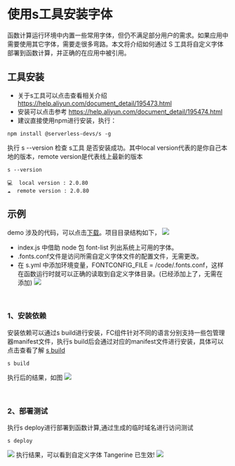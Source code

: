 # 使用s工具安装字体
函数计算运行环境中内置一些常用字体，但仍不满足部分用户的需求。如果应用中需要使用其它字体，需要走很多弯路。本文将介绍如何通过 S 工具将自定义字体部署到函数计算，并正确的在应用中被引用。


## 工具安装
- 关于s工具可以点击查看相关介绍 https://help.aliyun.com/document_detail/195473.html
- 安装可以点击参考 https://help.aliyun.com/document_detail/195474.html
- 建议直接使用npm进行安装，执行：
```
npm install @serverless-devs/s -g
```

执行 s --version 检查 s工具 是否安装成功。其中local version代表的是你自己本地的版本，remote version是代表线上最新的版本
```
s --version

💻  local version : 2.0.80
☁️  remote version : 2.0.80
```

## 示例
demo 涉及的代码，可以点击<a href="https://fc-faq.oss-cn-hangzhou.aliyuncs.com/fc-font-demo/fonts.zip?versionId=CAEQHhiBgID98amX3RciIGJmMmQyYTEzMTA5OTQwN2JhNGYyZjExNTM2ZDViZWJl" download="fonts.zip">下载</a>。项目目录结构如下，
![](https://img.alicdn.com/imgextra/i1/O1CN01nfb6n71ia4TvwScNq_!!6000000004428-2-tps-720-414.png)
- index.js 中借助 node 包 font-list 列出系统上可用的字体。
- .fonts.conf文件是访问所需自定义字体文件的配置文件，无需更改。
- 在 s.yml 中添加环境变量，FONTCONFIG_FILE = /code/.fonts.conf，这样在函数运行时就可以正确的读取到自定义字体目录。(已经添加上了，无需在添加)
![](https://img.alicdn.com/imgextra/i2/O1CN01u0nrDN1Sjev92Vnj4_!!6000000002283-2-tps-916-650.png)

<br>

### 1、安装依赖
安装依赖可以通过s build进行安装，FC组件针对不同的语言分别支持一些包管理器manifest文件，执行s build后会通过对应的manifest文件进行安装，具体可以点击查看了解 [s build](https://github.com/devsapp/fc/blob/main/docs/Usage/build/build.md) 
```
s build
```
执行后的结果，如图
![](https://img.alicdn.com/imgextra/i3/O1CN01x0RAB51TRcwUgGBT2_!!6000000002379-2-tps-1020-750.png)

<br>

### 2、部署测试
执行s deploy进行部署到函数计算,通过生成的临时域名进行访问测试
```
s deploy
```
![](https://img.alicdn.com/imgextra/i4/O1CN01Kha50s1NkxyCm418F_!!6000000001609-2-tps-1602-586.png)
执行结果，可以看到自定义字体 Tangerine 已生效!
![](https://img.alicdn.com/imgextra/i2/O1CN01euv1PF1loDZ0cr1Lf_!!6000000004865-2-tps-1080-504.png)
